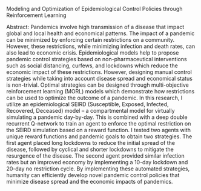 Modeling and Optimization of Epidemiological Control Policies through Reinforcement Learning

Abstract:
Pandemics involve high transmission of a disease that impact global and local health and economical patterns. The impact of a pandemic can be minimized by enforcing certain restrictions on a community. However, these restrictions, while minimizing infection and death rates, can also lead to economic crisis. Epidemiological models help to propose pandemic control strategies based on non-pharmaceutical interventions such as social distancing, curfews, and lockdowns which reduce the economic impact of these restrictions. However, designing manual control strategies while taking into account disease spread and economical status is non-trivial. Optimal strategies can be designed through multi-objective reinforcement learning (MORL) models which demonstrate how restrictions can be used to optimize the outcome of a pandemic. In this research, I utilize an epidemiological SEIRD (Susceptible, Exposed, Infected, Recovered, Deceased) model – a compartmental model for virtually simulating a pandemic day-by-day. This is combined with a deep double recurrent Q-network to train an agent to enforce the optimal restriction on the SEIRD simulation based on a reward function. I tested two agents with unique reward functions and pandemic goals to obtain two strategies. The first agent placed long lockdowns to reduce the initial spread of the disease, followed by cyclical and shorter lockdowns to mitigate the resurgence of the disease. The second agent provided similar infection rates but an improved economy by implementing a 10-day lockdown and 20-day no restriction cycle. By implementing these automated strategies, humanity can efficiently develop novel pandemic control policies that minimize disease spread and the economic impacts of pandemics.
